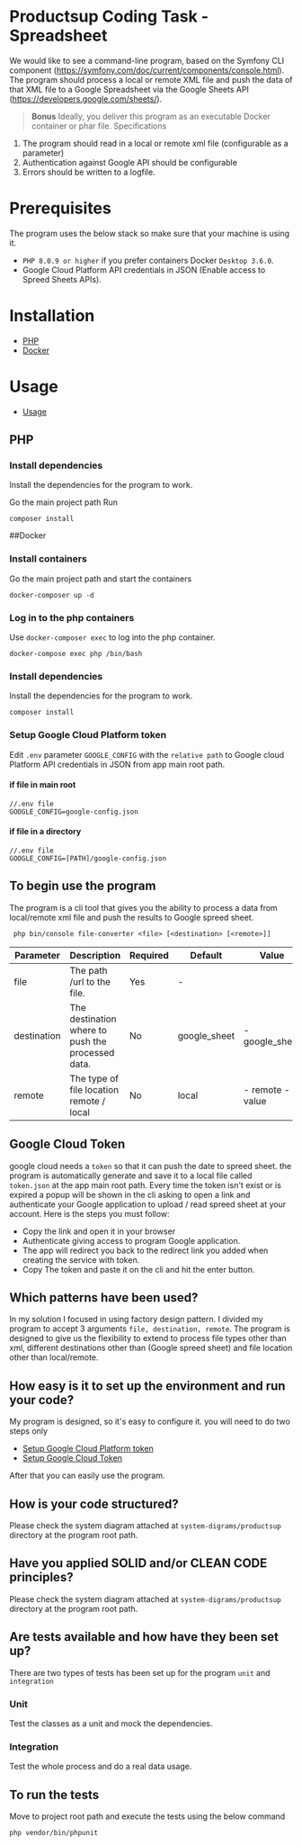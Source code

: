 # Productsup Coding Task - Spreadsheet

We would like to see a command-line program, based on the Symfony CLI component (https://symfony.com/doc/current/components/console.html). The program should process a local or remote XML file and push the data of that XML file to a Google Spreadsheet via the Google Sheets API (https://developers.google.com/sheets/).

> **Bonus**
> Ideally, you deliver this program as an executable Docker container or phar file. Specifications

1. The program should read in a local or remote xml file (configurable as a parameter)
2. Authentication against Google API should be configurable
3. Errors should be written to a logfile.

# Prerequisites
The program uses the below stack so make sure that your machine is using it.
- `PHP 8.0.9 or higher` if you prefer containers Docker `Desktop 3.6.0`.
- Google Cloud Platform API credentials in JSON (Enable access to Spreed Sheets APIs).

# Installation
- [PHP](#php)
- [Docker](#Docker)

# Usage
- [Usage](#to-begin-use-the-program)

## PHP
### Install dependencies
Install the dependencies for the program to work.

Go the main project path
Run
```
composer install
```

##Docker
### Install containers
Go the main project path and start the containers
```
docker-composer up -d
```
### Log in to the php containers
Use `docker-composer exec` to log into the php container.
```
docker-compose exec php /bin/bash
```
### Install dependencies
Install the dependencies for the program to work.
```
composer install
```

### Setup Google Cloud Platform token
Edit `.env` parameter `GOOGLE_CONFIG` with the `relative path` to Google cloud Platform API credentials in JSON from app main root path.
#### if file in main root
```
//.env file
GOOGLE_CONFIG=google-config.json
```
#### if file in a directory 
```
//.env file
GOOGLE_CONFIG=[PATH]/google-config.json
```

## To begin use the program
The program is a cli tool that gives you the ability to process a data from local/remote xml file and push the results to Google spreed sheet.

```
 php bin/console file-converter <file> [<destination> [<remote>]]
```

| Parameter   | Description                                       | Required | Default      | Value            | Datatype |
|-------------|---------------------------------------------------|----------|--------------|------------------|----------|
| file        | The path /url to the file.                        |    Yes   |       -      |                  |  string  |
| destination | The destination where to push the processed data. |    No    | google_sheet |  - google_sheet  |  string  |
| remote      | The type of file location remote / local          |    No    |     local    | - remote - value |  string  |

## Google Cloud Token
google cloud needs a `token` so that it can push the date to spreed sheet. the program is automatically generate and save it to a local file called `token.json` at the app main root path.
Every time the token isn't exist or is expired a popup will be shown in the cli asking to open a link and authenticate your Google application to upload / read spreed sheet at your account. 
Here is the steps you must follow:
- Copy the link and open it in your browser
- Authenticate giving access to program Google application.
- The app will redirect you back to the redirect link you added when creating the service with token.
- Copy The token and paste it on the cli and hit the enter button.

## Which patterns have been used?
In my solution I focused in using factory design pattern. I divided my program to accept 3 arguments 
`file, destination, remote`.
The program is designed to give us the flexibility to extend to process file types other than xml, different destinations other than (Google spreed sheet) and file location other than local/remote.

## How easy is it to set up the environment and run your code?
My program is designed, so it's easy to configure it. you will need to do two steps only
- [Setup Google Cloud Platform token](#setup-google-cloud-platform-token)
- [Setup Google Cloud Token](#google-cloud-token)

After that you can easily use the program.

## How is your code structured?
Please check the system diagram attached at `system-digrams/productsup` directory at the program root path.

## Have you applied SOLID and/or CLEAN CODE principles?
Please check the system diagram attached at `system-digrams/productsup` directory at the program root path.

##  Are tests available and how have they been set up?
There are two types of tests has been set up for the program `unit` and `integration` 
### Unit
Test the classes as a unit and mock the dependencies.
### Integration
Test the whole process and do a real data usage.

## To run the tests
Move to project root path and execute the tests using the below command
```
php vendor/bin/phpunit 
```

